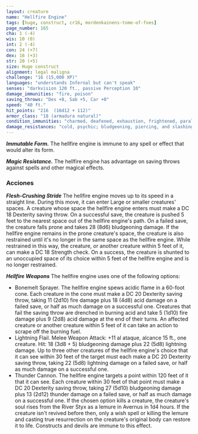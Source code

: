 ```yaml
---
layout: creature
name: "Hellfire Engine"
tags: [huge, construct, cr16, mordenkainens-tome-of-foes]
page_number: 165
cha: 1 (-4)
wis: 10 (0)
int: 2 (-4)
con: 24 (+7)
dex: 16 (+3)
str: 20 (+5)
size: Huge construct
alignment: legal maligna
challenge: "16 (15,000 XP)"
languages: "understands Infernal but can't speak"
senses: "darkvision 120 ft., passive Perception 10"
damage_immunities: "fire, poison"
saving_throws: "Des +8, Sab +5, Car +0"
speed: "40 ft."
hit_points: "216  (16d12 + 112)"
armor_class: "18 (armadura natural)"
condition_immunities: "charmed, deafened, exhaustion, frightened, paralyzed, poisoned, unconscious"
damage_resistances: "cold, psychic; bludgeoning, piercing, and slashing from nonmagical attacks that aren't silvered"
---
```


***Immutable Form.*** The hellfire engine is immune to any spell or effect that would alter its form.

***Magic Resistance.*** The hellfire engine has advantage on saving throws against spells and other magical effects.

### Acciones

***Flesh-Crushing Stride*** The hellfire engine moves up to its speed in a straight line. During this move, it can enter Large or smaller creatures' spaces. A creature whose space the hellfire engine enters must make a DC 18 Dexterity saving throw. On a successful save, the creature is pushed 5 feet to the nearest space out of the hellfire engine's path. On a failed save, the creature falls prone and takes 28 (8d6) bludgeoning damage.
If the hellfire engine remains in the prone creature's space, the creature is also restrained until it's no longer in the same space as the hellfire engine. While restrained in this way, the creature, or another creature within 5 feet of it, can make a DC 18 Strength check. On a success, the creature is shunted to an unoccupied space of its choice within 5 feet of the hellfire engine and is no longer restrained.

***Hellfire Weapons*** The hellfire engine uses one of the following options:
* Bonemelt Sprayer. The hellfire engine spews acidic flame in a 60-foot cone. Each creature in the cone must make a DC 20 Dexterity saving throw, taking 11 (2d10) fire damage plus 18 (4d8) acid damage on a failed save, or half as much damage on a successful one. Creatures that fail the saving throw are drenched in burning acid and take 5 (1d10) fire damage plus 9 (2d8) acid damage at the end of their turns. An affected creature or another creature within 5 feet of it can take an action to scrape off the burning fuel.
* Lightning Flail. Melee Weapon Attack: +11 al ataque, alcance 15 ft., one creature. Hit: 18 (3d8 + 5) bludgeoning damage plus 22 (5d8) lightning damage. Up to three other creatures of the hellfire engine's choice that it can see within 30 feet of the target must each make a DC 20 Dexterity saving throw, taking 22 (5d8) lightning damage on a failed save, or half as much damage on a successful one.
* Thunder Cannon. The hellfire engine targets a point within 120 feet of it that it can see. Each creature within 30 feet of that point must make a DC 20 Dexterity saving throw, taking 27 (5d10) bludgeoning damage plus 13 (2d12) thunder damage on a failed save, or half as much damage on a successful one.
If the chosen option kills a creature, the creature's soul rises from the River Styx as a lemure in Avernus in 1d4 hours. If the creature isn't revived before then, only a wish spell or killing the lemure and casting true resurrection on the creature's original body can restore it to life. Constructs and devils are immune to this effect.